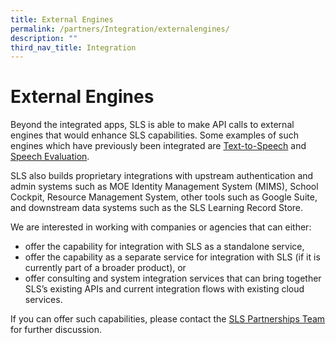 ```yaml
---
title: External Engines
permalink: /partners/Integration/externalengines/
description: ""
third_nav_title: Integration
---
```

 External Engines
================

Beyond the integrated apps, SLS is able to make API calls to external engines that would enhance SLS capabilities. Some examples of such engines which have previously been integrated are [Text-to-Speech](../../teachers/user-guide/vle/teacher/RichText/TTS.html) and [Speech Evaluation](../../teachers/user-guide/vle/teacher/RichText/Speech.html).

SLS also builds proprietary integrations with upstream authentication and admin systems such as MOE Identity Management System (MIMS), School Cockpit, Resource Management System, other tools such as Google Suite, and downstream data systems such as the SLS Learning Record Store.

We are interested in working with companies or agencies that can either:

- offer the capability for integration with SLS as a standalone service,
- offer the capability as a separate service for integration with SLS (if it is currently part of a broader product), or
- offer consulting and system integration services that can bring together SLS’s existing APIs and current integration flows with existing cloud services.
 
    
If you can offer such capabilities, please contact the [SLS Partnerships Team](https://go.gov.sg/sls-partnerships-contact) for further discussion.

          